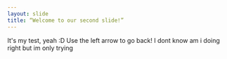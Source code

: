 ```yaml
---
layout: slide
title: “Welcome to our second slide!”
---
```

It's my test, yeah :D
Use the left arrow to go back!
I dont know am i doing right but im only trying
